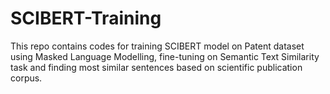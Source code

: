 # SCIBERT-Training
This repo contains codes for training SCIBERT model on Patent dataset using Masked Language Modelling, fine-tuning on Semantic Text Similarity task and finding most similar sentences based on scientific publication corpus.
